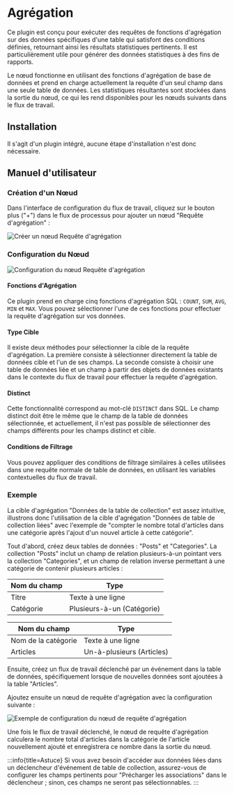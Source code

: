 # Agrégation

<PluginInfo name="workflow-aggregate" link="/handbook/workflow-aggregate"></PluginInfo>

Ce plugin est conçu pour exécuter des requêtes de fonctions d'agrégation sur des données spécifiques d'une table qui satisfont des conditions définies, retournant ainsi les résultats statistiques pertinents. Il est particulièrement utile pour générer des données statistiques à des fins de rapports.

Le nœud fonctionne en utilisant des fonctions d'agrégation de base de données et prend en charge actuellement la requête d'un seul champ dans une seule table de données. Les statistiques résultantes sont stockées dans la sortie du nœud, ce qui les rend disponibles pour les nœuds suivants dans le flux de travail.

## Installation

Il s'agit d'un plugin intégré, aucune étape d'installation n'est donc nécessaire.

## Manuel d'utilisateur

### Création d'un Nœud

Dans l'interface de configuration du flux de travail, cliquez sur le bouton plus ("+") dans le flux de processus pour ajouter un nœud "Requête d'agrégation" :

![Créer un nœud Requête d'agrégation](https://static-docs.nocobase.com/7f9d806ebf5064f80c30f8b67f316f0f.png)

### Configuration du Nœud

![Configuration du nœud Requête d'agrégation](https://static-docs.nocobase.com/57362f747b9992230567c6bb5e986fd2.png)

#### Fonctions d'Agrégation

Ce plugin prend en charge cinq fonctions d'agrégation SQL : `COUNT`, `SUM`, `AVG`, `MIN` et `MAX`. Vous pouvez sélectionner l'une de ces fonctions pour effectuer la requête d'agrégation sur vos données.

#### Type Cible

Il existe deux méthodes pour sélectionner la cible de la requête d'agrégation. La première consiste à sélectionner directement la table de données cible et l'un de ses champs. La seconde consiste à choisir une table de données liée et un champ à partir des objets de données existants dans le contexte du flux de travail pour effectuer la requête d'agrégation.

#### Distinct

Cette fonctionnalité correspond au mot-clé `DISTINCT` dans SQL. Le champ distinct doit être le même que le champ de la table de données sélectionnée, et actuellement, il n'est pas possible de sélectionner des champs différents pour les champs distinct et cible.

#### Conditions de Filtrage

Vous pouvez appliquer des conditions de filtrage similaires à celles utilisées dans une requête normale de table de données, en utilisant les variables contextuelles du flux de travail.

### Exemple

La cible d'agrégation "Données de la table de collection" est assez intuitive, illustrons donc l'utilisation de la cible d'agrégation "Données de table de collection liées" avec l'exemple de "compter le nombre total d'articles dans une catégorie après l'ajout d'un nouvel article à cette catégorie".

Tout d'abord, créez deux tables de données : "Posts" et "Categories". La collection "Posts" inclut un champ de relation plusieurs-à-un pointant vers la collection "Categories", et un champ de relation inverse permettant à une catégorie de contenir plusieurs articles :

| Nom du champ     | Type               |
| ---------------- | ------------------ |
| Titre            | Texte à une ligne  |
| Catégorie        | Plusieurs-à-un (Catégorie) |

| Nom du champ     | Type               |
| ---------------- | ------------------ |
| Nom de la catégorie | Texte à une ligne |
| Articles         | Un-à-plusieurs (Articles) |

Ensuite, créez un flux de travail déclenché par un événement dans la table de données, spécifiquement lorsque de nouvelles données sont ajoutées à la table "Articles".

Ajoutez ensuite un nœud de requête d'agrégation avec la configuration suivante :

![Exemple de configuration du nœud de requête d'agrégation](https://static-docs.nocobase.com/542272e638c6c0a567373d1b37ddda78.png)

Une fois le flux de travail déclenché, le nœud de requête d'agrégation calculera le nombre total d'articles dans la catégorie de l'article nouvellement ajouté et enregistrera ce nombre dans la sortie du nœud.

:::info{title=Astuce}
Si vous avez besoin d'accéder aux données liées dans un déclencheur d'événement de table de collection, assurez-vous de configurer les champs pertinents pour "Précharger les associations" dans le déclencheur ; sinon, ces champs ne seront pas sélectionnables.
:::
